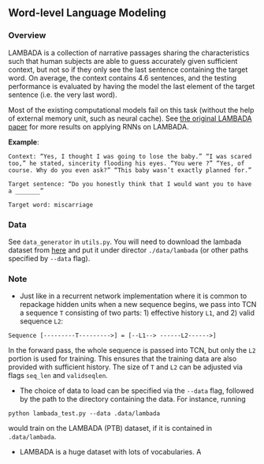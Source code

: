 ## Word-level Language Modeling

### Overview

LAMBADA is a collection of narrative passages sharing the characteristics such that human subjects are able to guess accurately given sufficient context, but not so if they only see the last sentence containing the target word. On average, the context contains 4.6 sentences, and the testing performance is evaluated by having the model the last element of the target sentence (i.e. the very last word). 

Most of the existing computational models fail on this task (without the help of external memory unit, such as neural cache). See [the original LAMBADA paper](https://arxiv.org/pdf/1606.06031.pdf) for more results on applying RNNs on LAMBADA.

**Example**: 
```
Context: “Yes, I thought I was going to lose the baby.” “I was scared too,” he stated, sincerity flooding his eyes. “You were ?” “Yes, of course. Why do you even ask?” “This baby wasn’t exactly planned for.”

Target sentence: “Do you honestly think that I would want you to have a _______” 

Target word: miscarriage
```

### Data

See `data_generator` in `utils.py`. You will need to download the lambada dataset from [here](http://clic.cimec.unitn.it/lambada/) and put it under director `./data/lambada` (or other paths specified by `--data` flag). 


### Note

- Just like in a recurrent network implementation where it is common to repackage 
hidden units when a new sequence begins, we pass into TCN a sequence `T` consisting 
of two parts: 1) effective history `L1`, and 2) valid sequence `L2`:

```
Sequence [---------T--------->] = [--L1--> ------L2------>]
```

In the forward pass, the whole sequence is passed into TCN, but only the `L2` portion is used for 
training. This ensures that the training data are also provided with sufficient history. The size
of `T` and `L2` can be adjusted via flags `seq_len` and `validseqlen`. 

- The choice of data to load can be specified via the `--data` flag, followed by the path to
the directory containing the data. For instance, running

```
python lambada_test.py --data .data/lambada
```

would train on the LAMBADA (PTB) dataset, if it is contained in `.data/lambada`.

- LAMBADA is a huge dataset with lots of vocabularies. A